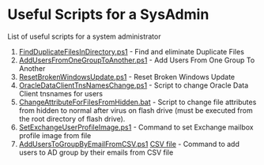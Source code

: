 # Useful Scripts for a SysAdmin
List of useful scripts for a system administrator

1. [FindDuplicateFilesInDirectory.ps1](https://github.com/akshinmustafayev/Useful-Scripts-for-a-SysAdmin/blob/master/Scripts/FindDuplicateFilesInDirectory.ps1) - Find and eliminate Duplicate Files
2. [AddUsersFromOneGroupToAnother.ps1](https://github.com/akshinmustafayev/Useful-Scripts-for-a-SysAdmin/blob/master/Scripts/AddUsersFromOneGroupToAnother.ps1) - Add Users From One Group To Another
3. [ResetBrokenWindowsUpdate.ps1](https://github.com/akshinmustafayev/Useful-Scripts-for-a-SysAdmin/blob/master/Scripts/ResetBrokenWindowsUpdate.ps1) - Reset Broken Windows Update
4. [OracleDataClientTnsNamesChange.ps1](https://github.com/akshinmustafayev/Useful-Scripts-for-a-SysAdmin/blob/master/Scripts/OracleDataClientTnsNamesChange.ps1) - Script to change Oracle Data Client tnsnames for users
5. [ChangeAttributeForFilesFromHidden.bat](https://github.com/akshinmustafayev/Useful-Scripts-for-a-SysAdmin/blob/master/Scripts/ChangeAttributeForFilesFromHidden.bat) - Script to change file attributes from hidden to normal after virus on flash drive (must be executed from the root directory of flash drive).
6. [SetExchangeUserProfileImage.ps1](https://github.com/akshinmustafayev/Useful-Scripts-for-a-SysAdmin/blob/master/Scripts/SetExchangeUserProfileImage.ps1) - Command to set Exchange mailbox profile image from file
7. [AddUsersToGroupByEmailFromCSV.ps1](https://github.com/akshinmustafayev/Useful-Scripts-for-a-SysAdmin/blob/master/Scripts/AddUsersToGroupByEmailFromCSV/AddUsersToGroupByEmailFromCSV.ps1) [CSV file](https://github.com/akshinmustafayev/Useful-Scripts-for-a-SysAdmin/blob/master/Scripts/AddUsersToGroupByEmailFromCSV/users_emails.csv) - Command to add users to AD group by their emails from CSV file
